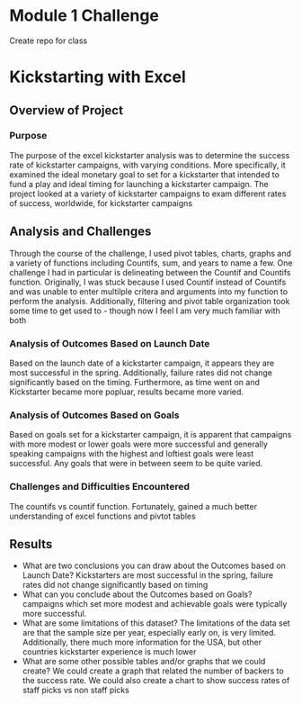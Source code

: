 # Module 1 Challenge
Create repo for class 
# Kickstarting with Excel

## Overview of Project

### Purpose

The purpose of the excel kickstarter analysis was to determine the success rate of kickstarter campaigns, with varying conditions.  More specifically, it examined the ideal monetary goal to set for a kickstarter that intended to fund a play and ideal timing for launching a kickstarter campaign.  The project looked at a variety of kickstarter campaigns to exam different rates of success, worldwide, for kickstarter campaigns
## Analysis and Challenges
Through the course of the challenge, I used pivot tables, charts, graphs and a variety of functions including Countifs, sum, and years to name a few. 
One challenge I had in particular is delineating between the Countif and Countifs function.  Originally, I was stuck because I used Countif instead of Countifs and was unable to enter multilple critera and arguments into my function to perform the analysis.  Additionally, filtering and pivot table organization took some time to get used to - though now I feel I am very much familiar with both

### Analysis of Outcomes Based on Launch Date

Based on the launch date of a kickstarter campaign, it appears they are most successful in the spring.  Additionally, failure rates did not change significantly based on the timing.  Furthermore, as time went on and Kickstarter became more popluar, results became more varied.
### Analysis of Outcomes Based on Goals
Based on goals set for a kickstarter campaign, it is apparent that campaigns with more modest or lower goals were more successful and generally speaking campaigns with the highest and loftiest goals were least successful.  Any goals that were in between seem to be quite varied.
### Challenges and Difficulties Encountered
The countifs vs countif function.  Fortunately, gained a much better understanding of excel functions and pivtot tables

## Results

- What are two conclusions you can draw about the Outcomes based on Launch Date?
Kickstarters are most successful in the spring, failure rates did not change significantly based on timing
- What can you conclude about the Outcomes based on Goals?
campaigns which set more modest and achievable goals were typically more successful.  
- What are some limitations of this dataset?
The limitations of the data set are that the sample size per year, especially early on, is very limited.  Additionally, there much more information for the USA, but other countries kickstarter experience is much lower
- What are some other possible tables and/or graphs that we could create?
We could create a graph that related the number of backers to the success rate.  We could also create a chart to show success rates of staff picks vs non staff picks
